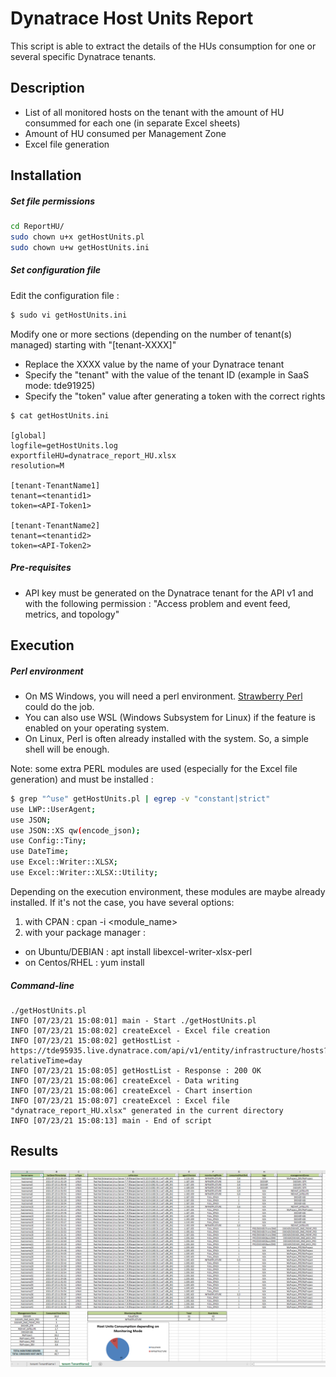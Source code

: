 # Dynatrace Host Units Report 

This script is able to extract the details of the HUs consumption for one or several specific Dynatrace tenants. 

## Description
- List of all monitored hosts on the tenant with the amount of HU consummed for each one (in separate Excel sheets)
- Amount of HU consumed per Management Zone 
- Excel file generation 

## Installation

##### Set file permissions
``` bash
cd ReportHU/
sudo chown u+x getHostUnits.pl
sudo chown u+w getHostUnits.ini
```

##### Set configuration file 
Edit the configuration file :
``` bash
$ sudo vi getHostUnits.ini
```
Modify one or more sections (depending on the number of tenant(s) managed) starting with "[tenant-XXXX]"
- Replace the XXXX value by the name of your Dynatrace tenant
- Specify the "tenant" with the value of the tenant ID (example in SaaS mode: tde91925)
- Specify the "token" value after generating a token with the correct rights 

``` 
$ cat getHostUnits.ini

[global]
logfile=getHostUnits.log
exportfileHU=dynatrace_report_HU.xlsx
resolution=M

[tenant-TenantName1]
tenant=<tenantid1>
token=<API-Token1>

[tenant-TenantName2]
tenant=<tenantid2>
token=<API-Token2>
```

##### Pre-requisites 
- API key must be generated on the Dynatrace tenant for the API v1 and with the following permission : "Access problem and event feed, metrics, and topology"

## Execution
##### Perl environment
- On MS Windows, you will need a perl environment. [Strawberry Perl](https://strawberryperl.com) could do the job.
- You can also use WSL (Windows Subsystem for Linux) if the feature is enabled on your operating system. 
- On Linux, Perl is often already installed with the system. So, a simple shell will be enough.
  
Note: some extra PERL modules are used (especially for the Excel file generation) and must be installed :

``` bash
$ grep "^use" getHostUnits.pl | egrep -v "constant|strict"
use LWP::UserAgent;
use JSON;
use JSON::XS qw(encode_json);
use Config::Tiny;
use DateTime;
use Excel::Writer::XLSX;
use Excel::Writer::XLSX::Utility;
```

Depending on the execution environment, these modules are maybe already installed. If it's not the case, you have several options: 
1) with CPAN :
cpan -i <module_name>
2) with your package manager : 
- on Ubuntu/DEBIAN : apt install libexcel-writer-xlsx-perl
- on Centos/RHEL : yum install 
 
##### Command-line
 ```
 ./getHostUnits.pl
INFO [07/23/21 15:08:01] main - Start ./getHostUnits.pl
INFO [07/23/21 15:08:02] createExcel - Excel file creation
INFO [07/23/21 15:08:02] getHostList - https://tde95935.live.dynatrace.com/api/v1/entity/infrastructure/hosts?relativeTime=day
INFO [07/23/21 15:08:05] getHostList - Response : 200 OK
INFO [07/23/21 15:08:06] createExcel - Data writing
INFO [07/23/21 15:08:06] createExcel - Chart insertion
INFO [07/23/21 15:08:07] createExcel : Excel file "dynatrace_report_HU.xlsx" generated in the current directory
INFO [07/23/21 15:08:13] main - End of script
``` 
## Results

![alt text](https://github.com/mackermann2/dynatrace/blob/main/ReportHU/screenshot_exportHU_sample.png)
